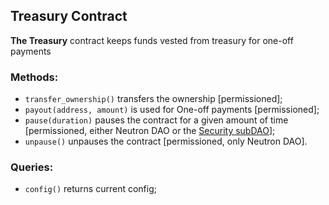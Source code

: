 ## Treasury Contract

**The Treasury** contract keeps funds vested from treasury for one-off payments

### Methods:

- `transfer_ownership()` transfers the ownership [permissioned];
- `payout(address, amount)` is used for One-off payments [permissioned];
- `pause(duration)` pauses the contract for a given amount of time [permissioned, either Neutron DAO or the [Security subDAO](https://www.notion.so/Governance-Technical-Design-3ae3d16779ec4fe8b37df83ef2f052bc)];
- `unpause()` unpauses the contract [permissioned, only Neutron DAO].

### **Queries:**

- `config()` returns current config;
